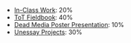 + [In-Class Work](#inclass): 20%
+ [ToT Fieldbook](#fieldbook): 40%
+ [Dead Media Poster Presentation](#deadmedia): 10%
+ [Unessay Projects](#unessay): 30%